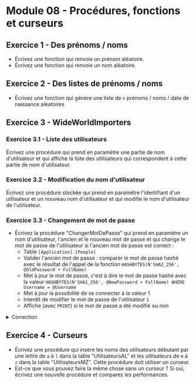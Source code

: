 # Module 08 - Procédures, fonctions et curseurs

## Exercice 1 - Des prénoms / noms

- Écrivez une fonction qui renvoie un prénom aléatoire.
- Écrivez une fonction qui renvoie un nom aléatoire.

## Exercice 2 - Des listes de prénoms / noms

- Écrivez une fonction qui génère une liste de `n` prénoms / noms / date de naissance aléatoires

## Exercice 3 - WideWorldImporters

### Exercice 3.1 - Liste des utilisateurs

Écrivez une procédure qui prend en paramètre une partie de nom d'utilisateur et qui affiche la liste des utilisateurs qui correspondent à cette partie de nom d'utilisateur.

### Exercice 3.2 - Modification du nom d'utilisateur

Écrivez une procédure stockée qui prend en paramètre l'identifiant d'un utilisateur et un nouveau nom d'utilisateur et qui modifie le nom d'utilisateur de l'utilisateur.

### Exercice 3.3 - Changement de mot de passe

- Écrivez la procédure "ChangerMotDePasse" qui prend en paramètre un nom d'utilisateur, l'ancien et le nouveau mot de passe et qui change le mot de passe de l'utilisateur si l'ancien mot de passe est correct :
  - Table `[Application].[People]`
  - Valider l'ancien mot de passe : comparer le mot de passe hashé avec le résultat de l'appel de la fonction `HASHBYTES(N'SHA2_256', @OldPassword + FullName)`
  - Met à jour le mot de passe, c'est à dire le mot de passe hashé avec la valeur `HASHBYTES(N'SHA2_256', @NewPassword + FullName) WHERE Username = @Username`
  - Met à jour la possibilité de se connecter à la valeur 1
  - Interdit de modifier le mot de passe de l'utilisateur `1`
  - Affiche (avec `PRINT`) si le mot de passe a été modifié ou non

<details>
    <summary>Correction</summary>

Voir le code de la procédure stockée `[Website].[ChangePassword]`.

</details>

## Exercice 4 - Curseurs

- Écrivez une procédure qui insère les noms des utilisateurs débutant par une lettre de `a` à `l` dans la table "UtilisateursAL" et les utilisateurs de `m` à `z` dans la table "UtilisateursMZ". Cette procédure doit utiliser un curseur.
- Est-ce que vous pouvez faire la même chose sans un curseur ? Si oui, écrivez une nouvelle procédure et comparez les performances.
